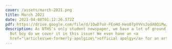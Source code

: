 ```yaml
---
cover: /assets/march-2021.png
title: March 2021
date: 2021-04-08T01:12:26.572Z
pdf: https://drive.google.com/file/d/1QwD7uV-FEoHd-Heo07pVVVs2odA8QiMw/view?usp=sharing
description: As BTHS's only student newspaper, we have a lot of ground to cover.
  But boy do we cover it in this issue! We even have an <a
  href="\articles\we-formerly-apolgize\">official apolgy</a> for an article!
---
```

